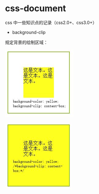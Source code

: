 # css-document
css 中一些知识点的记录（css2.0+、css3.0+）

- background-clip

规定背景的绘制区域：

![image](./5.jpg)

![image](./6.jpg)
